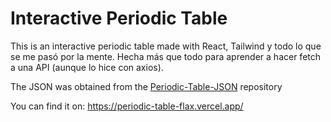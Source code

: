 # Interactive Periodic Table
This is an interactive periodic table made with React, Tailwind y todo lo que se me pasó por la mente. Hecha más que todo para aprender a hacer fetch a una API (aunque lo hice con axios).

The JSON was obtained from the [Periodic-Table-JSON](https://github.com/Bowserinator/Periodic-Table-JSON) repository

You can find it on: https://periodic-table-flax.vercel.app/
#


